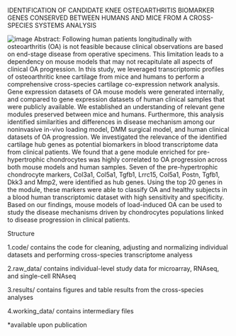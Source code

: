 IDENTIFICATION OF CANDIDATE KNEE OSTEOARTHRITIS BIOMARKER GENES CONSERVED BETWEEN HUMANS AND MICE FROM A CROSS-SPECIES SYSTEMS ANALYSIS


![image](https://github.com/Adrien1995/IDENTIFICATION-OF-CANDIDATE-KNEE-OSTEOARTHRITIS-BIOMARKER-GENES-CONSERVED-BETWEEN-HUMANS-AND-MICE-FR/assets/60327600/44913b08-90d6-4e30-ad4d-887e189c4626)
Abstract: 
Following human patients longitudinally with osteoarthritis (OA) is not feasible because clinical observations are based on end-stage disease from operative specimens. This limitation leads to a dependency on mouse models that may not recapitulate all aspects of clinical OA progression. In this study, we leveraged transcriptomic profiles of osteoarthritic knee cartilage from mice and humans to perform a comprehensive cross-species cartilage co-expression network analysis. Gene expression datasets of OA mouse models were generated internally, and compared to gene expression datasets of human clinical samples that were publicly available. We established an understanding of relevant gene modules preserved between mice and humans. Furthermore, this analysis identified similarities and differences in disease mechanism among our noninvasive in-vivo loading model, DMM surgical model, and human clinical datasets of OA progression. We investigated the relevance of the identified cartilage hub genes as potential biomarkers in blood transcriptome data from clinical patients. We found that a gene module enriched for pre-hypertrophic chondrocytes was highly correlated to OA progression across both mouse models and human samples. Seven of the pre-hypertrophic chondrocyte markers, Col3a1, Col5a1, Tgfb1, Lrrc15, Col5a1, Postn, Tgfb1, Dkk3 and Mmp2, were identified as hub genes. Using the top 20 genes in the module, these markers were able to classify OA and healthy subjects in a blood human transcriptomic dataset with high sensitivity and specificity. Based on our findings, mouse models of load-induced OA can be used to study the disease mechanisms driven by chondrocytes populations linked to disease progression in clinical patients.

Structure

  1.code/ contains the code for cleaning, adjusting and normalizing individual datasets and performing cross-species transcriptome analyess
  
  2.raw_data/ contains individual-level study data for microarray, RNAseq, and single-cell RNAseq
  
  3.results/ contains figures and table results from the cross-species analyses
  
  4.working_data/ contains intermediary files

*available upon publication
